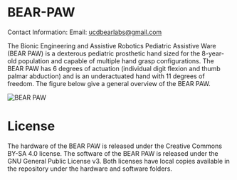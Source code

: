 # BEAR-PAW
                                                                                                                                                                      
Contact Information:
Email: ucdbearlabs@gmail.com

The Bionic Engineering and Assistive Robotics Pediatric Assistive Ware (BEAR PAW) is a dexterous pediatric prosthetic hand sized for the 8-year-old population and capable of multiple hand grasp configurations. The BEAR PAW has 6 degrees of actuation (individual digit flexion and thumb palmar abduction) and is an underactuated hand with 11 degrees of freedom. The figure below give a general overview of the BEAR PAW.

![BEAR PAW](https://user-images.githubusercontent.com/110257936/182228647-660a6fca-5cd8-416c-88c1-2f4e012989e0.png)


# License

The hardware of the BEAR PAW is released under the Creative Commons BY-SA 4.0 license. The software of the BEAR PAW is released under the GNU General Public License v3. Both licenses have local copies available in the repository under the hardware and software folders. 
